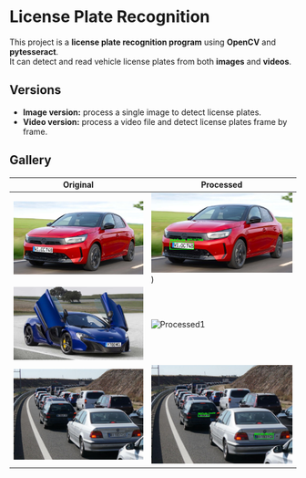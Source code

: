# License Plate Recognition

This project is a **license plate recognition program** using **OpenCV** and **pytesseract**.  
It can detect and read vehicle license plates from both **images** and **videos**.

## Versions

- **Image version:** process a single image to detect license plates.  
- **Video version:** process a video file and detect license plates frame by frame.

## Gallery

| Original | Processed |
|----------|-----------|
| ![Original1](Resources/Raw/car1.jpg) | ![Processed1](Resources/Processed/car1%20(processed).jpg)) |
| ![Original2](Resources/Raw/car2.jpeg) | ![Processed1](Resources/Processed/car2%20(processed).jpg) |
| ![Original3](Resources/Raw/traffic.jpg) | ![Processed1](Resources/Processed/traffic%20(processed).jpg) |
